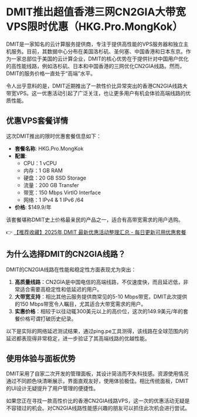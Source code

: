 # DMIT推出超值香港三网CN2GIA大带宽VPS限时优惠（HKG.Pro.MongKok）

DMIT是一家知名的云计算服务提供商，专注于提供高性能的VPS服务器和独立主机服务。目前，其数据中心分布在美国洛杉矶、圣何塞、中国香港和日本东京。作为一家总部位于美国的云计算企业，DMIT的核心优势在于提供针对中国用户优化的高性能线路，例如洛杉矶、日本和中国香港的三网优化CN2GIA线路。然而，DMIT的服务价格一直处于“高端”水平。

令人出乎意料的是，DMIT近期推出了一款性价比异常突出的香港CN2GIA线路大带宽VPS。这一优惠活动引起了广泛关注，也让更多用户有机会体验高端线路的优质性能。

## 优惠VPS套餐详情

这次DMIT推出的限时优惠套餐信息如下：

- **套餐名称**: HKG.Pro.MongKok  
- **配置**:  
  - CPU：1 vCPU  
  - 内存：1 GB RAM  
  - 硬盘：20 GB SSD Storage  
  - 流量：200 GB Transfer  
  - 带宽：150 Mbps VirtIO Interface  
  - 网络：1 IPv4 & 1 IPv6 /64  
- **价格**: $149.9/年

该套餐堪称DMIT史上价格最亲民的产品之一，适合有高带宽需求的用户选购。

👉 [【推荐收藏】2025年 DMIT 最新优惠活动整理汇总 - 每日更新可用优惠套餐](https://bit.ly/dmit_coupon)

## 为什么选择DMIT的CN2GIA线路？

DMIT的CN2GIA线路在性能和稳定性方面表现尤为突出：

1. **高质量线路**：CN2GIA是中国电信的高端线路，不仅速度快，而且延迟低，非常适合需要高稳定性和低延迟的用户。
2. **大带宽支持**：相比其他云服务提供商常见的5-10 Mbps带宽，DMIT此次提供的150 Mbps带宽令人瞩目，尤其适合大带宽需求的用户。
3. **实惠价格**：相较于以往动辄300美元以上的高价位，这次的149.9美元/年的套餐价格可谓打破历史纪录。

以下是实际的网络延迟测试结果，通过ping.pe工具测得，该线路在全球范围内的延迟都表现得非常稳定，进一步验证了其高端线路的优越性能。

## 使用体验与面板优势

DMIT采用了自家二次开发的管理面板，其设计简洁而不失科技感。资源使用情况通过不同颜色块清晰展示，界面直观友好，使用体验极佳。相比传统面板，DMIT的UI设计无疑提升了用户管理的便捷性。

如果您正在寻找一款高性价比的香港CN2GIA线路VPS，这一次的优惠活动无疑是不容错过的机会。对CN2GIA线路性能感兴趣的朋友可以抓住此次机会进行尝试。